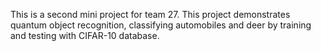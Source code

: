 This is a second mini project for team 27. This project demonstrates quantum object recognition, classifying automobiles and deer by training and testing with CIFAR-10 database.
